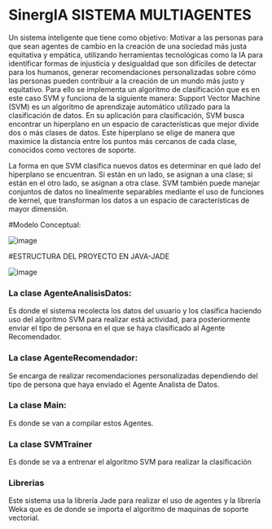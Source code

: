 # SinergIA SISTEMA MULTIAGENTES
Un sistema inteligente que tiene como objetivo: Motivar a las personas para que sean agentes de cambio en la creación de una sociedad más justa equitativa y empática, utilizando herramientas tecnológicas como la IA para identificar formas de injusticia y desigualdad que
son difíciles de detectar para los humanos, generar recomendaciones personalizadas sobre cómo las personas pueden contribuir a la creación de un mundo más justo y equitativo.
Para ello se implementa un algoritmo de clasificación que es en este caso SVM y funciona de la siguiente manera: Support Vector Machine (SVM) es un algoritmo de aprendizaje automático utilizado para la clasificación de datos. En su aplicación para clasificación, SVM busca encontrar un hiperplano en un espacio de características que mejor divide dos o más clases de datos. Este hiperplano se elige de manera que maximice la distancia entre los puntos más cercanos de cada clase, conocidos como vectores de soporte.

La forma en que SVM clasifica nuevos datos es determinar en qué lado del hiperplano se encuentran. Si están en un lado, se asignan a una clase; si están en el otro lado, se asignan a otra clase. SVM también puede manejar conjuntos de datos no linealmente separables mediante el uso de funciones de kernel, que transforman los datos a un espacio de características de mayor dimensión.

#Modelo Conceptual:


![image](https://github.com/CarlosArmijos1/SinergIA-JADE/assets/67163179/8c17a000-8ef8-4e8e-8517-94dfd64def41)

#ESTRUCTURA DEL PROYECTO EN JAVA-JADE

![image](https://github.com/CarlosArmijos1/SinergIA-JADE/assets/67163179/1ac25725-3f41-4ca6-99a5-5205b6883114)

### La clase AgenteAnalisisDatos:
Es donde el sistema recolecta los datos del usuario y los clasifica haciendo uso del algoritmo SVM para realizar está actividad, para posteriormente
enviar el tipo de persona en el que se haya clasificado al Agente Recomendador.

### La clase AgenteRecomendador:
Se encarga de realizar recomendaciones personalizadas dependiendo del tipo de persona que haya enviado el Agente Analista de Datos.

### La clase Main:
Es donde se van a compilar estos Agentes.

### La clase SVMTrainer

Es donde se va a entrenar el algoritmo SVM para realizar la clasificación

### Librerias
Este sistema usa la librería Jade para realizar el uso de agentes y la librería Weka que es de donde se importa el algoritmo de maquinas de soporte vectorial.

